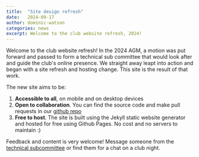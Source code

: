 ```yaml
---
title:  "Site design refresh"
date:   2024-09-17
author: dominic-watson
categories: news
excerpt: Welcome to the club website refresh, 2024!
---
```


Welcome to the club website refresh! In the 2024 AGM, a motion was put forward and passed to form a technical sub committee that would look after and guide the club's online presence. We straight away leapt into action and began with a site refresh and hosting change. This site is the result of that work.

The new site aims to be:

1. **Accessible to all**, on mobile and on desktop devices
2. **Open to collaboration**. You can find the source code and make pull requests in our [github repo](https://github.com/MiltonKeynesChessClub/clubwebsite)
3. **Free to host**. The site is built using the Jekyll static website generator and hosted for free using Github Pages. No cost and no servers to maintain :)

Feedback and content is very welcome! Message someone from the [technical subcommittee](/about/officers.html) or find them for a chat on a club night.
